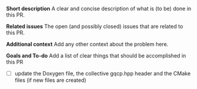 **Short description**
A clear and concise description of what is (to be) done in this PR.

**Related issues**
The open (and possibly closed) issues that are related to this PR.

**Additional context**
Add any other context about the problem here.

**Goals and To-do**
Add a list of clear things that should be accomplished in this PR
- [ ] update the Doxygen file, the collective gqcp.hpp header and the CMake files (if new files are created)
